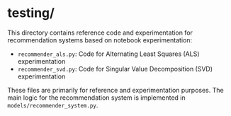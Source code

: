 # testing/
This directory contains reference code and experimentation for recommendation
systems based on notebook experimentation:

- `recommender_als.py`: Code for Alternating Least Squares (ALS) experimentation
- `recommender_svd.py`: Code for Singular Value Decomposition (SVD)
  experimentation

These files are primarily for reference and experimentation purposes. The main
logic for the recommendation system is implemented in
`models/recommender_system.py`.

